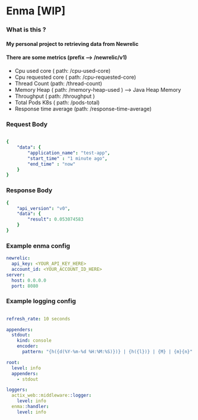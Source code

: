 # Enma [WIP]

### What is this ? 

#### My personal project to retrieving data from Newrelic 

#### There are some metrics (prefix --> /newrelic/v1)
- Cpu used core ( path: /cpu-used-core)
- Cpu requested core ( path: /cpu-requested-core)
- Thread Count (path: /thread-count)
- Memory Heap ( path: /memory-heap-used ) --> Java Heap Memory
- Throughput ( path: /throughput ) 
- Total Pods K8s ( path: /pods-total)
- Response time average (path: /response-time-average)

### Request Body
```yaml

{
    "data": {
        "application_name": "test-app",
        "start_time" : "1 minute ago",
        "end_time" : "now"
    }
}

```

### Response Body
```yaml
{
    "api_version": "v0",
    "data": {
        "result": 0.053074583
    }
}

```


### Example enma config

```yaml
newrelic:
  api_key: <YOUR_API_KEY_HERE>
  account_id: <YOUR_ACCOUNT_ID_HERE>
server:
  host: 0.0.0.0
  port: 8080
```


### Example logging config

```yaml

refresh_rate: 10 seconds

appenders:
  stdout:
    kind: console
    encoder:
      pattern: "{h({d(%Y-%m-%d %H:%M:%S)})} | {h({l})} | {M} | {m}{n}"

root:
  level: info
  appenders:
    - stdout

loggers:
  actix_web::middleware::logger:
    level: info
  enma::handler:
    level: info
```